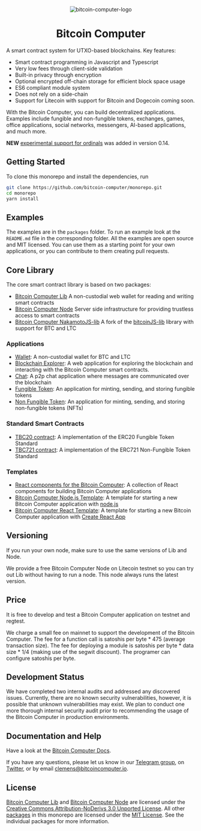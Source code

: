 <div align="center">
<img src="imgs/bitcoin-computer@1x.png" alt="bitcoin-computer-logo" border="0" style="max-height: 180px"/>
<h1>Bitcoin Computer</h1>
</div>

A smart contract system for UTXO-based blockchains. Key features:
* Smart contract programming in Javascript and Typescript
* Very low fees through client-side validation
* Built-in privacy through encryption
* Optional encrypted off-chain storage for efficient block space usage
* ES6 compliant module system
* Does not rely on a side-chain
* Support for Litecoin with support for Bitcoin and Dogecoin coming soon.

With the Bitcoin Computer, you can build decentralized applications. Examples include fungible and non-fungible tokens, exchanges, games, office applications, social networks, messengers, AI-based applications, and much more.


<b>NEW</b> [experimental support for ordinals](https://docs.bitcoincomputer.io/ordinals/) was added in version 0.14.

## Getting Started

To clone this monorepo and install the dependencies, run

```bash
git clone https://github.com/bitcoin-computer/monorepo.git
cd monorepo
yarn install
```

## Examples

The examples are in the `packages` folder. To run an example look at the `README.md` file in the corresponding folder. All the examples are open source and MIT licensed. You can use them as a starting point for your own applications, or you can contribute to them creating pull requests.

## Core Library

The core smart contract library is based on two packages:

* [Bitcoin Computer Lib](https://www.npmjs.com/package/@bitcoin-computer/lib) A non-custodial web wallet for reading and writing smart contracts
* [Bitcoin Computer Node](https://github.com/bitcoin-computer/monorepo/tree/main/packages/node) Server side infrastructure for providing trustless access to smart contracts
* [Bitcoin Computer NakamotoJS-lib](https://github.com/bitcoin-computer/monorepo/tree/main/packages/nakamotojs-lib) A fork of the [bitcoinJS-lib](https://github.com/bitcoinjs/bitcoinjs-lib) library with support for BTC and LTC

### Applications

* [Wallet](https://github.com/bitcoin-computer/monorepo/tree/main/packages/wallet): A non-custodial wallet for BTC and LTC
* [Blockchain Explorer](https://github.com/bitcoin-computer/monorepo/tree/main/packages/explorer): A web application for exploring the blockchain and interacting with the Bitcoin Computer smart contracts.
* [Chat](https://github.com/bitcoin-computer/monorepo/tree/main/packages/chat): A p2p chat application where messages are communicated over the blockchain
* [Fungible Token](https://github.com/bitcoin-computer/monorepo/tree/main/packages/fungible-token): An application for minting, sending, and storing fungible tokens
* [Non Fungible Token](https://github.com/bitcoin-computer/monorepo/tree/main/packages/non-fungible-token): An application for minting, sending, and storing non-fungible tokens (NFTs)

### Standard Smart Contracts

* [TBC20 contract](https://github.com/bitcoin-computer/monorepo/tree/main/packages/TBC20): A implementation of the ERC20 Fungible Token Standard
* [TBC721 contract](https://github.com/bitcoin-computer/monorepo/tree/main/packages/TBC721): A implementation of the ERC721 Non-Fungible Token Standard

### Templates
* [React components for the Bitcoin Computer](https://github.com/bitcoin-computer/monorepo/tree/main/packages/components): A collection of React components for building Bitcoin Computer applications
* [Bitcoin Computer Node.js Template](https://github.com/bitcoin-computer/monorepo/tree/main/packages/nodejs-template): A template for starting a new Bitcoin Computer application with [node.js](https://nodejs.org/en/)
* [Bitcoin Computer React Template](https://github.com/bitcoin-computer/monorepo/tree/main/packages/cra-template): A template for starting a new Bitcoin Computer application with [Create React App](https://create-react-app.dev/)

## Versioning

If you run your own node, make sure to use the same versions of Lib and Node.

We provide a free Bitcoin Computer Node on Litecoin testnet so you can try out Lib without having to run a node. This node always runs the latest version.

## Price

It is free to develop and test a Bitcoin Computer application on testnet and regtest.

We charge a small fee on mainnet to support the development of the Bitcoin Computer. The fee for a function call is satoshis per byte * 475 (average transaction size). The fee for deploying a module is satoshis per byte * data size * 1/4 (making use of the segwit discount). The programer can configure satoshis per byte.

## Development Status

We have completed two internal audits and addressed any discovered issues. Currently, there are no known security vulnerabilities, however, it is possible that unknown vulnerabilities may exist. We plan to conduct one more thorough internal security audit prior to recommending the usage of the Bitcoin Computer in production environments.
## Documentation and Help

Have a look at the [Bitcoin Computer Docs](https://docs.bitcoincomputer.io/).

If you have any questions, please let us know in our <a href="https://t.me/thebitcoincomputer">Telegram group</a>, on <a href="https://twitter.com/TheBitcoinToken">Twitter</a>, or by email clemens@bitcoincomputer.io.

## License

[Bitcoin Computer Lib](https://www.npmjs.com/package/@bitcoin-computer/lib) and [Bitcoin Computer Node](https://github.com/bitcoin-computer/monorepo/tree/main/packages/node) are licensed under the [Creative Commons Attribution-NoDerivs 3.0 Unported License](https://creativecommons.org/licenses/by-nd/3.0/). All other [packages](https://github.com/bitcoin-computer/monorepo/tree/main/packages) in this monorepo are licensed under the [MIT License](https://opensource.org/licenses/MIT). See the individual packages for more information.
